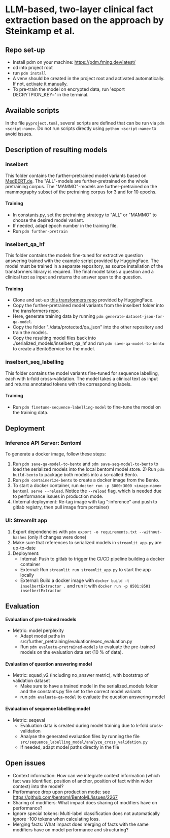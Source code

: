# LLM-based, two-layer clinical fact extraction based on the approach by Steinkamp et al.

## Repo set-up

- Install pdm on your machine: https://pdm.fming.dev/latest/
- cd into project root
- run `pdm install`
- A venv should be created in the project root and activated automatically. If not, [activate it manually](https://pdm-project.org/latest/usage/venv/#activate-a-virtualenv).
- To pre-train the model on encrypted data, run 'export DECRYTPION_KEY=<key>' in the terminal.

## Available scripts

In the file `pyproject.toml`, several scripts are defined that can be run via `pdm <script-name>`. Do not run scripts directly using `python <script-name>` to avoid issues.

## Description of resulting models

### inselbert

This folder contains the further-pretrained model variants based on [MedBERT.de](https://huggingface.co/GerMedBERT/medbert-512).
The "ALL"-models are further-pretrained on the whole pretraining corpus. 
The "MAMMO"-models are further-pretrained on the mammography subset of the pretraining corpus for 3 and for 10 epochs.

#### Training
- In constants.py, set the pretraining strategy to "ALL" or "MAMMO" to choose the desired model variant.
- If needed, adapt epoch number in the training file.
- Run `pdm further-pretrain`

### inselbert_qa_hf

This folder contains the models fine-tuned for extractive question answering trained with the example script provided by HuggingFace.
The model must be trained in a separate repository, as source installation of the transformers library is required. 
The final model takes a question and a clinical text as input and returns the answer span to the question.

#### Training
- Clone and set-up [this transformers repo](https://github.com/huggingface/transformers/blob/main/examples/pytorch/question-answering/README.md) provided by HuggingFace.
- Copy the further-pretrained model variants from the inselbert folder into the transformers repo.
- Here, generate training data by running `pdm generate-dataset-json-for-qa-model`. 
- Copy the folder "./data/protected/qa_json" into the other repository and train the models.
- Copy the resulting model files back into ./serialized_models/inselbert_qa_hf and run `pdm save-qa-model-to-bento` to create a BentoService for the model.


### inselbert_seq_labelling

This folder contains the model variants fine-tuned for sequence labelling, each with k-fold cross-validation.
The model takes a clinical text as input and returns annotated tokens with the corresponding labels.

#### Training
- Run `pdm finetune-sequence-labelling-model` to fine-tune the model on the training data.

## Deployment

### Inference API Server: Bentoml
To generate a docker image, follow these steps: 
1) Run `pdm save-qa-model-to-bento` and `pdm save-seq-model-to-bento` to load the serialized models into the local bentoml model store.
   2) Run `pdm build-bento` to package both models into a so-called Bento.
3) Run `pdm containerize-bento` to create a docker image from the Bento.
4) To start a docker container, run `docker run -p 3000:3000 <image-name> bentoml serve --reload`. Notice the `--reload` flag, which is needed due to performance issues in production mode.
5) (Internal deployment: Re-tag image with tag ":inference" and push to gitlab registry, then pull image from portainer)


### UI: Streamlit app 
1) Export dependencies with `pdm export -o requirements.txt --without-hashes` (only if changes were done)
2) Make sure that references to serialized models in `streamlit_app.py` are up-to-date
3) Deployment:
   - Internal: Push to gitlab to trigger the CI/CD pipeline building a docker container
   - External: Run `streamlit run streamlit_app.py` to start the app locally
   - External: Build a docker image with `docker build -t inselbertExtractor .` and run it with `docker run -p 8501:8501 inselbertExtractor` 

## Evaluation

#### Evaluation of pre-trained models 

- Metric: model perplexity
    - Adapt model paths in src/further_pretraining/evaluation/exec_evaluation.py 
    - Run `pdm evaluate-pretrained-models` to evaluate the pre-trained models on the evaluation data set (10 % of data).

#### Evaluation of question answering model
- Metric: squad_v2 (including no_answer metric), with bootstrap of validation dataset
    - Make sure to have a trained model in the serialized_models folder and the constants.py file set to the correct model variants
    - run `pdm evaluate-qa-model` to evaluate the question answering model

#### Evaluation of sequence labelling model
- Metric: seqeval
    - Evaluation data is created during model training due to k-fold cross-validation
    - Analyse the generated evaluation files by running the file `src/sequence_labelling_model/analyze_cross_validation.py`
    - If needed, adapt model paths directly in the file

## Open issues

- Context information: How can we integrate context information (which fact was identified, position of anchor, position of fact within wider context) into the model?
- Performance drop upon production mode: see https://github.com/bentoml/BentoML/issues/2267
- Sharing of modifiers: What impact does sharing of modifiers have on performance?
- Ignore special tokens: Multi-label classification does not automatically ignore -100 tokens when calculating loss. 
- Merging facts: What impact does merging of facts with the same modifiers have on model performance and structuring? 
